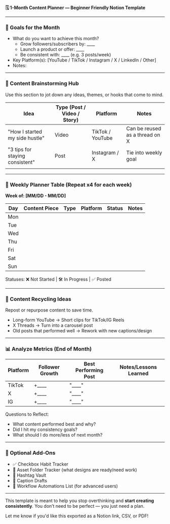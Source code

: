 **🗓️ 1-Month Content Planner — Beginner Friendly Notion Template**

---

### 🎯 Goals for the Month
- What do you want to achieve this month?
  - Grow followers/subscribers by: ____
  - Launch a product or offer: ____
  - Be consistent with: ____ (e.g. 3 posts/week)
- Key Platform(s): [YouTube / TikTok / Instagram / X / LinkedIn / Other]
- Notes:

---

### 🧠 Content Brainstorming Hub
Use this section to jot down any ideas, themes, or hooks that come to mind.

| Idea | Type (Post / Video / Story) | Platform | Notes |
|------|-----------------------------|----------|-------|
| "How I started my side hustle" | Video | TikTok / YouTube | Can be reused as a thread on X |
| "3 tips for staying consistent" | Post | Instagram / X | Tie into weekly goal |
|  |  |  |  |

---

### 📅 Weekly Planner Table (Repeat x4 for each week)

**Week of: [MM/DD - MM/DD]**

| Day | Content Piece | Type | Platform | Status | Notes |
|-----|----------------|------|----------|--------|-------|
| Mon |                |      |          |        |       |
| Tue |                |      |          |        |       |
| Wed |                |      |          |        |       |
| Thu |                |      |          |        |       |
| Fri |                |      |          |        |       |
| Sat |                |      |          |        |       |
| Sun |                |      |          |        |       |

Statuses: ❌ Not Started | 🛠 In Progress | ✅ Posted

---

### 🔁 Content Recycling Ideas
Repost or repurpose content to save time.

- Long-form YouTube → Short clips for TikTok/IG Reels
- X Threads → Turn into a carousel post
- Old posts that performed well → Rework with new captions/design

---

### 📊 Analyze Metrics (End of Month)

| Platform | Follower Growth | Best Performing Post | Notes/Lessons Learned |
|----------|------------------|----------------------|------------------------|
| TikTok   | +____            | "____"               |                        |
| X        | +____            | "____"               |                        |
| IG       | +____            | "____"               |                        |

Questions to Reflect:
- What content performed best and why?
- Did I hit my consistency goals?
- What should I do more/less of next month?

---

### 🧭 Optional Add-Ons
- ✅ Checkbox Habit Tracker
- 🎨 Asset Folder Tracker (what designs are ready/need work)
- 📂 Hashtag Vault
- 📝 Caption Drafts
- 🔄 Workflow Automations List (for advanced users)

---
This template is meant to help you stop overthinking and **start creating consistently**. You don’t need to be perfect — you just need a plan.

Let me know if you'd like this exported as a Notion link, CSV, or PDF!

